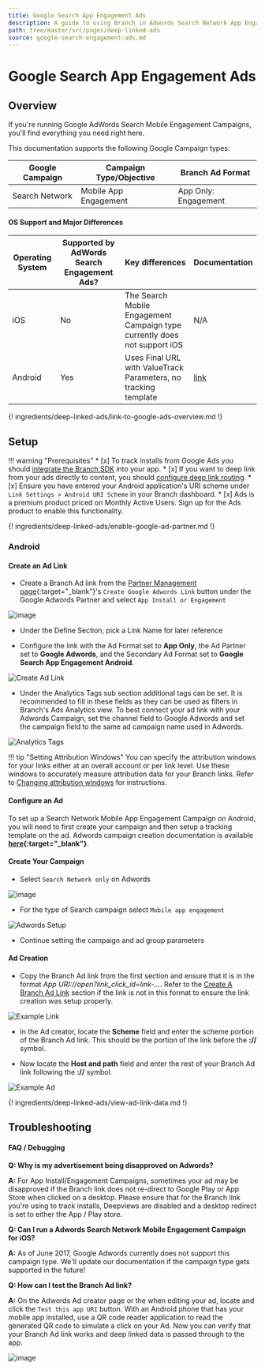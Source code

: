 ```yaml
---
title: Google Search App Engagement Ads
description: A guide to using Branch in Adwords Search Network App Engagement Campaigns.
path: tree/master/src/pages/deep-linked-ads
source: google-search-engagement-ads.md
---
```

# Google Search App Engagement Ads

## Overview

If you're running Google AdWords Search Mobile Engagement Campaigns, you'll find everything you need right here.

This documentation supports the following Google Campaign types:

Google Campaign | Campaign Type/Objective | Branch Ad Format
--- | --- | ---
Search Network | Mobile App Engagement | App Only: Engagement

#### OS Support and Major Differences

Operating System | Supported by AdWords Search Engagement Ads? | Key differences | Documentation
--- | --- | --- | ---
iOS | No | The Search Mobile Engagement Campaign type currently does not support iOS | N/A
Android | Yes | Uses Final URL with ValueTrack Parameters, no tracking template |  [link](/pages/deep-linked-ads/google-search-engagement-ads/#android)

{! ingredients/deep-linked-ads/link-to-google-ads-overview.md !}

## Setup

!!! warning "Prerequisites"
	* [x] To track installs from Google Ads you should [integrate the Branch SDK](/pages/apps/android/#integrate-branch) into your app.
	* [x] If you want to deep link from your ads directly to content, you should [configure deep link routing](/pages/deep-linking/routing/).
	* [x] Ensure you have entered your Android application's URI scheme under `Link Settings > Android URI Scheme` in your Branch dashboard.
	* [x] Ads is a premium product priced on Monthly Active Users. Sign up for the Ads product to enable this functionality.

{! ingredients/deep-linked-ads/enable-google-ad-partner.md !}

### Android

#### Create an Ad Link

- Create a Branch Ad link from the [Partner Management page](https://dashboard.branch.io/ads/partner-management){:target="\_blank"}'s `Create Google Adwords Link` button under the Google Adwords Partner and select `App Install or Engagement`

![image](/img/pages/deep-linked-ads/reusable-images/create-link-install-engagement.png)

- Under the Define Section, pick a Link Name for later reference

- Configure the link with the Ad Format set to **App Only**, the Ad Partner set to **Google Adwords**, and the Secondary Ad Format set to **Google Search App Engagement Android**.

![Create Ad Link](/img/pages/deep-linked-ads/google-search-engagement-ads/android/ad-link-setup.png)

- Under the Analytics Tags sub section additional tags can be set. It is recommended to fill in these fields as they can be used as filters in Branch's Ads Analytics view. To best connect your ad link with your Adwords Campaign, set the channel field to Google Adwords and set the campaign field to the same ad campaign name used in Adwords.

![Analytics Tags](/img/pages/deep-linked-ads/reusable-images/adwords-analytics-tags.png)

!!! tip "Setting Attribution Windows"
	You can specify the attribution windows for your links either at an overall account or per link level. Use these windows to accurately measure attribution data for your Branch links. Refer to [Changing attribution windows](/pages/deep-linked-ads/branch-universal-ads/#change-attribution-windows) for instructions.

#### Configure an Ad

To set up a Search Network Mobile App Engagement Campaign on Android, you will need to first create your campaign and then setup a tracking template on the ad. Adwords campaign creation documentation is available **[here](https://support.google.com/adwords/answer/6310671?hl=en){:target="_blank"}**.

#### Create Your Campaign

- Select `Search Network only` on Adwords

![image](/img/pages/deep-linked-ads/reusable-images/adwords-search-network.png)

- For the type of Search campaign select `Mobile app engagement`

![Adwords Setup](/img/pages/deep-linked-ads/google-search-engagement-ads/adwords-search-engagement.png)

- Continue setting the campaign and ad group parameters

#### Ad Creation

- Copy the Branch Ad link from the first section and ensure that it is in the format _App URI://open?link_click_id=link-..._. Refer to the [Create A Branch Ad Link](#create-an-ad-link) section if the link is not in this format to ensure the link creation was setup properly.

![Example Link](/img/pages/deep-linked-ads/google-search-engagement-ads/android/full-branch-link.png)

- In the Ad creator, locate the **Scheme** field and enter the scheme portion of the Branch Ad link. This should be the portion of the link before the **://** symbol.

- Now locate the **Host and path** field and enter the rest of your Branch Ad link following the **://** symbol.

![Example Ad](/img/pages/deep-linked-ads/google-search-engagement-ads/android/adwords-configuration.png)

{! ingredients/deep-linked-ads/view-ad-link-data.md !}

## Troubleshooting

#### FAQ / Debugging

**Q: Why is my advertisement being disapproved on Adwords?**

**A:** For App Install/Engagement Campaigns, sometimes your ad may be disapproved if the Branch link does not re-direct to Google Play or App Store when clicked on a desktop. Please ensure that for the Branch link you're using to track installs, Deepviews are disabled and a desktop redirect is set to either the App / Play store.

**Q: Can I run a Adwords Search Network Mobile Engagement Campaign for iOS?**

**A:** As of June 2017, Google Adwords currently does not support this campaign type. We'll update our documentation if the campaign type gets supported in the future!

**Q: How can I test the Branch Ad link?**

**A:** On the Adwords Ad creator page or the when editing your ad, locate and click the `Test this app URI` button. With an Android phone that has your mobile app installed, use a QR code reader application to read the generated QR code to simulate a click on your Ad. Now you can verify that your Branch Ad link works and deep linked data is passed through to the app.

![image](/img/pages/deep-linked-ads/google-search-engagement-ads/android/debug-uri.png)
